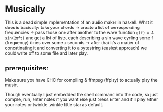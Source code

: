 # Musically
This is a dead simple implementation of an audio maker in haskell.
What it does is basically:
take your chords ->
create a list of corresponding frequencies -> 
pass those one after another to the wave function `g(f) = A sin(2πft)` and get a list of lists, each describing a sin wave cycling some f (frequency) times over some x seconds ->
after that it's a matter of concatinating it and converting it to a bytestring (easiest approach) we could write off to some file and later play.

## prerequisites:
Make sure you have GHC for compiling & ffmpeg (ffplay) to actually play the music.

Though eventually I just embedded the shell command into the code, so just compile, run, enter notes if you want else just press Enter and it'll play either your notes or twinkle twinkle little star as default.